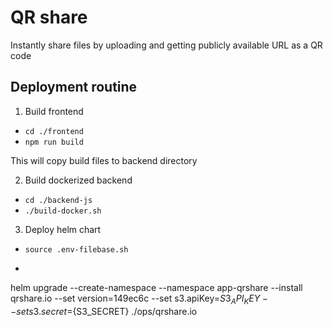 # QR share

Instantly share files by uploading and getting publicly available URL as a QR code

## Deployment routine

1. Build frontend

- `cd ./frontend`
- `npm run build`

This will copy build files to backend directory

2. Build dockerized backend

- `cd ./backend-js`
- `./build-docker.sh`

3. Deploy helm chart

- `source .env-filebase.sh`
- ```bash
helm upgrade --create-namespace --namespace app-qrshare --install qrshare.io --set version=149ec6c --set s3.apiKey=${S3_API_KEY} --set s3.secret=${S3_SECRET} ./ops/qrshare.io
```
